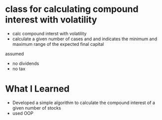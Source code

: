 # class for calculating compound interest with volatility

* calc compound interst with volatility
* calculate a given number of cases and and indicates the minimum and maximum range of the expected final capital

assumed
* no dividends
* no tax

# What I Learned

* Developed a simple algorithm to calculate the compound interest of a given number of stocks
* used OOP